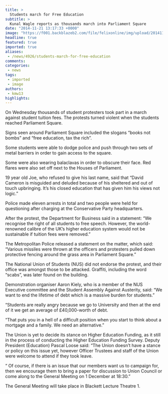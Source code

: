 ```yaml
---
title: >
  Students march for Free Education
subtitle: >
  Kunal Wagle reports as thousands march into Parliament Square
date: "2014-11-21 13:17:33 +0000"
image: "https://f001.backblazeb2.com/file/felixonline/img/upload/201411211317-ps3110-_79133699_a2b5cc2e-eca6-4f15-aa54-8229827d9029.jpg"
headline: true
featured: true
imported: true
aliases:
 - /news/4926/students-march-for-free-education
comments:
categories:
 - news
tags:
 - imported
 - image
authors:
 - kmw13
highlights:
---
```


On Wednesday thousands of student protesters took part in a march against student tuition fees. The protests turned violent when the students reached Parliament Square.

Signs seen around Parliament Square included the slogans “books not bombs” and “free education, tax the rich”.

Some students were able to dodge police and push through two sets of metal barriers in order to gain access to the square.

Some were also wearing balaclavas in order to obscure their face. Red flares were also set off next to the Houses of Parliament.

19 year old Joe, who refused to give his last name, said that “David Cameron is misguided and deluded because of his sheltered and out of touch upbringing. It’s his closed education that has given him his views not logic.”

Police made eleven arrests in total and two people were held for questioning after charging at the Conservative Party headquarters.

After the protest, the Department for Business said in a statement: “We recognise the right of all students to free speech. However, the world-renowned calibre of the UK’s higher education system would not be sustainable if tuition fees were removed.”

The Metropolitan Police released a statement on the matter, which said: “Various missiles were thrown at the officers and protesters pulled down protective fencing around the grass area in Parliament Square.”

The National Union of Students (NUS) did not endorse the protest, and their office was amongst those to be attacked. Graffiti, including the word “scabs”, was later found on the building.

Demonstration organiser Aaron Kiely, who is a member of the NUS Executive committee and the Student Assembly Against Austerity, said: “We want to end the lifetime of debt which is a massive burden for students.”

“Students are really angry because we go to University and then at the end of it we get an average of £40,000-worth of debt.

“That puts you in a hell of a difficult position when you start to think about a mortgage and a family. We need an alternative.”

The Union is yet to decide its stance on Higher Education Funding, as it still in the process of conducting the Higher Education Funding Survey. Deputy President (Education) Pascal Loose said: “The Union doesn’t have a stance or policy on this issue yet, however Officer Trustees and staff of the Union were welcome to attend if they took leave.

“ Of course, if there is an issue that our members want us to campaign for, then we encourage them to bring a paper for discussion to Union Council or come along to the General Meeting on 1 December at 18:30.”

The General Meeting will take place in Blackett Lecture Theatre 1.

